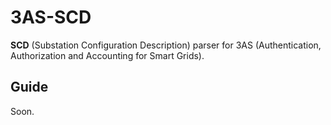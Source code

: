 # 3AS-SCD

**SCD** (Substation Configuration Description) parser for 3AS (Authentication, Authorization and Accounting for Smart Grids).

## Guide

Soon.
